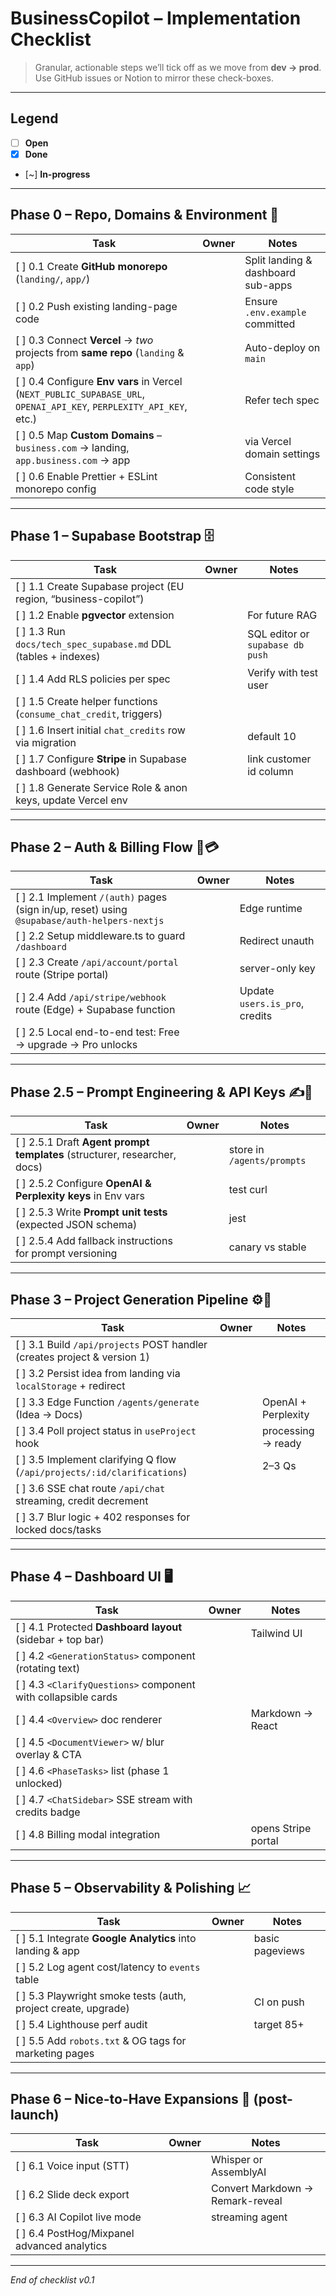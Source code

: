 # BusinessCopilot – Implementation Checklist

> Granular, actionable steps we’ll tick off as we move from **dev → prod**.  Use GitHub issues or Notion to mirror these check-boxes.

---

## Legend
- [ ] **Open**  
- [x] **Done**  
- [~] **In-progress**

---

## Phase 0 – Repo, Domains & Environment 🔧

| Task | Owner | Notes |
|------|-------|-------|
| [ ] 0.1 Create **GitHub monorepo** (`landing/`, `app/`) | | Split landing & dashboard sub-apps |
| [ ] 0.2 Push existing landing-page code | | Ensure `.env.example` committed |
| [ ] 0.3 Connect **Vercel** → _two_ projects from **same repo** (`landing` & `app`) | | Auto-deploy on `main` |
| [ ] 0.4 Configure **Env vars** in Vercel (`NEXT_PUBLIC_SUPABASE_URL`, `OPENAI_API_KEY`, `PERPLEXITY_API_KEY`, etc.) | | Refer tech spec |
| [ ] 0.5 Map **Custom Domains** – `business.com` → landing, `app.business.com` → app | | via Vercel domain settings |
| [ ] 0.6 Enable Prettier + ESLint monorepo config | | Consistent code style |

---

## Phase 1 – Supabase Bootstrap 🗄️

| Task | Owner | Notes |
|------|-------|-------|
| [ ] 1.1 Create Supabase project (EU region, “business-copilot”) | | |
| [ ] 1.2 Enable **pgvector** extension | | For future RAG |
| [ ] 1.3 Run `docs/tech_spec_supabase.md` DDL (tables + indexes) | | SQL editor or `supabase db push` |
| [ ] 1.4 Add RLS policies per spec | | Verify with test user |
| [ ] 1.5 Create helper functions (`consume_chat_credit`, triggers) | | |
| [ ] 1.6 Insert initial `chat_credits` row via migration | | default 10 |
| [ ] 1.7 Configure **Stripe** in Supabase dashboard (webhook) | | link customer id column |
| [ ] 1.8 Generate Service Role & anon keys, update Vercel env | | |

---

## Phase 2 – Auth & Billing Flow 🔐💳

| Task | Owner | Notes |
|------|-------|-------|
| [ ] 2.1 Implement `/(auth)` pages (sign in/up, reset) using `@supabase/auth-helpers-nextjs` | | Edge runtime |
| [ ] 2.2 Setup middleware.ts to guard `/dashboard` | | Redirect unauth |
| [ ] 2.3 Create `/api/account/portal` route (Stripe portal) | | server-only key |
| [ ] 2.4 Add `/api/stripe/webhook` route (Edge) + Supabase function | | Update `users.is_pro`, credits |
| [ ] 2.5 Local end-to-end test: Free → upgrade → Pro unlocks | | |

---

## Phase 2.5 – Prompt Engineering & API Keys ✍️🔑

| Task | Owner | Notes |
|------|-------|-------|
| [ ] 2.5.1 Draft **Agent prompt templates** (structurer, researcher, docs) | | store in `/agents/prompts` |
| [ ] 2.5.2 Configure **OpenAI & Perplexity keys** in Env vars | | test curl |
| [ ] 2.5.3 Write **Prompt unit tests** (expected JSON schema) | | jest |
| [ ] 2.5.4 Add fallback instructions for prompt versioning | | canary vs stable |

---

## Phase 3 – Project Generation Pipeline ⚙️🤖

| Task | Owner | Notes |
|------|-------|-------|
| [ ] 3.1 Build `/api/projects` POST handler (creates project & version 1) | | |
| [ ] 3.2 Persist idea from landing via `localStorage` + redirect | | |
| [ ] 3.3 Edge Function `/agents/generate` (Idea → Docs) | | OpenAI + Perplexity |
| [ ] 3.4 Poll project status in `useProject` hook | | processing → ready |
| [ ] 3.5 Implement clarifying Q flow (`/api/projects/:id/clarifications`) | | 2–3 Qs |
| [ ] 3.6 SSE chat route `/api/chat` streaming, credit decrement | | |
| [ ] 3.7 Blur logic + 402 responses for locked docs/tasks | | |

---

## Phase 4 – Dashboard UI 🖥️

| Task | Owner | Notes |
|------|-------|-------|
| [ ] 4.1 Protected **Dashboard layout** (sidebar + top bar) | | Tailwind UI |
| [ ] 4.2 `<GenerationStatus>` component (rotating text) | | |
| [ ] 4.3 `<ClarifyQuestions>` component with collapsible cards | | |
| [ ] 4.4 `<Overview>` doc renderer | | Markdown → React |
| [ ] 4.5 `<DocumentViewer>` w/ blur overlay & CTA | | |
| [ ] 4.6 `<PhaseTasks>` list (phase 1 unlocked) | | |
| [ ] 4.7 `<ChatSidebar>` SSE stream with credits badge | | |
| [ ] 4.8 Billing modal integration | | opens Stripe portal |

---

## Phase 5 – Observability & Polishing 📈

| Task | Owner | Notes |
|------|-------|-------|
| [ ] 5.1 Integrate **Google Analytics** into landing & app | | basic pageviews |
| [ ] 5.2 Log agent cost/latency to `events` table | | |
| [ ] 5.3 Playwright smoke tests (auth, project create, upgrade) | | CI on push |
| [ ] 5.4 Lighthouse perf audit | | target 85+ |
| [ ] 5.5 Add `robots.txt` & OG tags for marketing pages | | |

---

## Phase 6 – Nice-to-Have Expansions 🚀 (post-launch)

| Task | Owner | Notes |
|------|-------|-------|
| [ ] 6.1 Voice input (STT) | | Whisper or AssemblyAI |
| [ ] 6.2 Slide deck export | | Convert Markdown → Remark-reveal |
| [ ] 6.3 AI Copilot live mode | | streaming agent |
| [ ] 6.4 PostHog/Mixpanel advanced analytics | | |

---

_End of checklist v0.1_